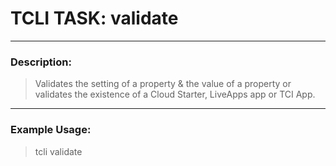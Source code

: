 # TCLI TASK: validate

---
### Description:
> Validates the setting of a property & the value of a property or validates the existence of a Cloud Starter, LiveApps app or TCI App.

---
### Example Usage:
> tcli validate
